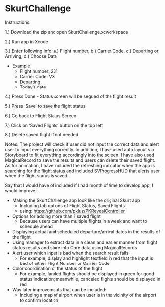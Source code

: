 # SkurtChallenge

Instructions:

1.) Download the zip and open SkurtChallenge.xcworkspace

2.) Run app in Xcode

3.) Enter following info: a.) Flight number, b.) Carrier Code, c.) Departing or Arriving, d.) Choose Date

- Example
    - Flight number: 231
    - Carrier Code: VX
    - Departing
    - Today’s date
    

4.) Press Done
	- Status screen will be segued of the flight result
	
5.) Press ‘Save’ to save the flight status

6.) Go back to Flight Status Screen

7.) Click on ‘Saved Flights’ button on the top left

8.) Delete saved flight if not needed

Notes:
The project will check if user did not input the correct data and alert user to input everything correctly. In addition, I have used auto layout via Storyboard to fit everything accordingly into the screen. I have also used MagicalRecord to save the results and users can delete their saved flight. As for animation, I have included the refreshing indicator when the app is searching for the flight status and included SVProgressHUD that alerts user when the flight status is saved.


Say that I would have of included if I had month of time to develop app, I would improve:
- Making the SkurtChallenge app look like the original Skurt app
    - Including tab options of Flight Status, Saved Flights
    - using: https://github.com/pkluz/PKRevealController
- Options for adding more than 1 saved flight
    - Because users can have multiple flights in a week and want to schedule ahead
- Displaying actual and scheduled departure/arrival dates in the results of the flight
- Using manager to extract data in a clean and easier manner from flight status results and store into Core data using MagicalRecords
- Alert user which input is bad when the search result fails
    - For example, display and highlight textfield in red that the input is bad of either Flight Number or Carrier Code
- Color coordination of the status of the flight
    - For example, landed flights should be displayed in green for good status indication; meanwhile, canceled flights should be displayed in red
- Way later improvements that can be included:
    - Including a map of airport when user is in the vicinity of the airport to confirm location
